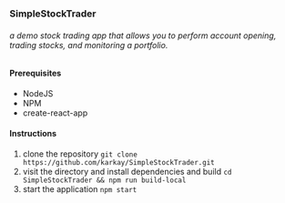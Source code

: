 ### SimpleStockTrader
###### a demo stock trading app that allows you to perform account opening, trading stocks, and monitoring a portfolio.


#### Prerequisites
- NodeJS
- NPM
- create-react-app

#### Instructions
1. clone the repository
`git clone https://github.com/karkay/SimpleStockTrader.git`
2.  visit the directory and install dependencies and build
`cd SimpleStockTrader && npm run build-local`
3. start the application
`npm start`
